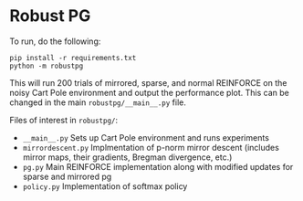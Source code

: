 Robust PG
========================

To run, do the following:

    pip install -r requirements.txt
    python -m robustpg

This will run 200 trials of mirrored, sparse, and normal REINFORCE on the noisy Cart Pole environment and output the performance plot. This can be changed in the main `robustpg/__main__.py` file.

Files of interest in `robustpg/`:
* `__main__.py` Sets up Cart Pole environment and runs experiments
* `mirrordescent.py` Implmentation of p-norm mirror descent (includes mirror maps, their gradients, Bregman divergence, etc.)
* `pg.py` Main REINFORCE implementation along with modified updates for sparse and mirrored pg
* `policy.py` Implementation of softmax policy

